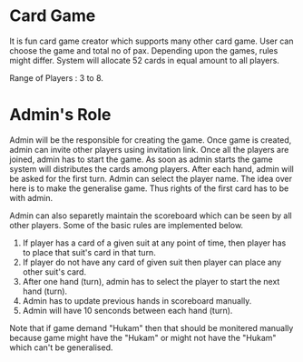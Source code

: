 # Card Game

It is fun card game creator which supports many other card game. User can choose the game and total no of pax. Depending upon the games, rules might differ. System will allocate 52 cards in equal amount to all players. 

Range of Players : 3 to 8.

# Admin's Role

Admin will be the responsible for creating the game. Once game is created, admin can invite other players using invitation link. Once all the players are joined, admin has to start the game. As soon as admin starts the game system will distributes the cards among players. After each hand, admin will be asked for the first turn. Admin can select the player name. The idea over here is to make the generalise game. Thus rights of the first card has to be with admin. 

Admin can also separetly maintain the scoreboard which can be seen by all other players. Some of the basic rules are implemented below. 

1. If player has a card of a given suit at any point of time, then player has to place that suit's card in that turn.  
2. If player do not have any card of given suit then player can place any other suit's card.
3. After one hand (turn), admin has to select the player to start the next hand (turn). 
4. Admin has to update previous hands in scoreboard manually. 
5. Admin will have 10 senconds between each hand (turn).

Note that if game demand "Hukam" then that should be monitered manually because game might have the "Hukam" or might not have the "Hukam" which can't be generalised.
